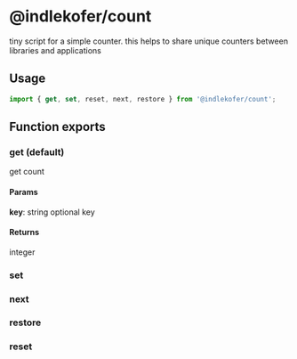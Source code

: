 # @indlekofer/count

tiny script for a simple counter.
this helps to share unique counters between libraries and applications

## Usage

```js
import { get, set, reset, next, restore } from '@indlekofer/count';
```

## Function exports

### get (default)

get count

#### Params

  **key**: string optional key  

#### Returns
  integer

### set

### next

### restore

### reset
